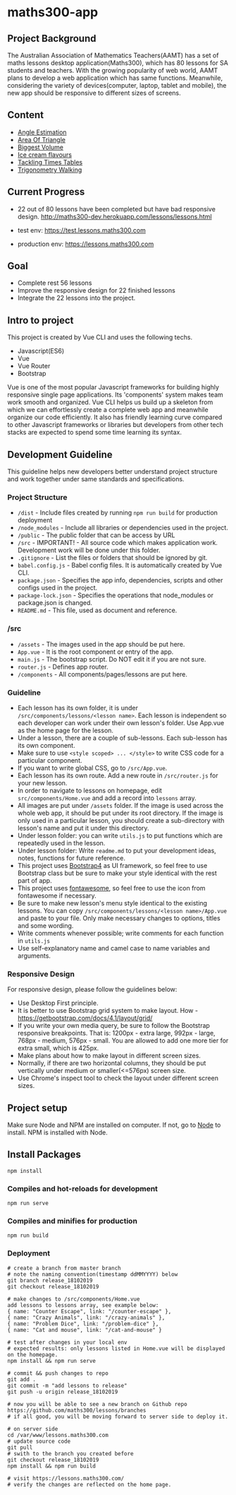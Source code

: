 # maths300-app

## Project Background
The Australian Association of Mathematics Teachers(AAMT) has a set of maths lessons desktop application(Maths300), which has 80 lessons for SA students and teachers. With the growing popularity of web world, AAMT plans to develop a web application which has same functions. Meanwhile, considering the variety of devices(computer, laptop, tablet and mobile), the new app should be responsive to different sizes of screens.

## Content
* [Angle Estimation](./src/components/lessons/angle-estimation/README.md)
* [Area Of Triangle](./src/components/lessons/area-of-triangle/README.md)
* [Biggest Volume](./src/components/lessons/biggest-volume/README.md)
* [Ice cream flavours](./src/components/lessons/ice-cream-flavours/README.md)
* [Tackling Times Tables](./src/components/lessons/times-tables/readme.md)
* [Trigonometry Walking](./src/components/lessons/trigonometry/readme.md)

## Current Progress
* 22 out of 80 lessons have been completed but have bad responsive design. http://maths300-dev.herokuapp.com/lessons/lessons.html

* test env: https://test.lessons.maths300.com
* production env: https://lessons.maths300.com

## Goal
* Complete rest 56 lessons
* Improve the responsive design for 22 finished lessons
* Integrate the 22 lessons into the project.

## Intro to project
This project is created by Vue CLI and uses the following techs.
* Javascript(ES6)
* Vue
* Vue Router
* Bootstrap

Vue is one of the most popular Javascript frameworks for building highly responsive single page applications. Its 'components' system makes team work smooth and organized. Vue CLI helps us build up a skeleton from which we can effortlessly create a complete web app and meanwhile organize our code efficiently. It also has friendly learning curve compared to other Javascript frameworks or libraries but developers from other tech stacks are expected to spend some time learning its syntax.

## Development Guideline
This guideline helps new developers better understand project structure and work together under same standards and specifications.

### Project Structure
* `/dist` - Include files created by running `npm run build` for production deployment
* `/node_modules` - Include all libraries or dependencies used in the project.
* `/public` - The public folder that can be access by URL
* `/src` - IMPORTANT! - All source code which makes application work. Development work will be done under this folder.
* `.gitignore` - List the files or folders that should be ignored by git.
* `babel.config.js` - Babel config files. It is automatically created by Vue CLI.
* `package.json` - Specifies the app info, dependencies, scripts and other configs used in the project.
* `package-lock.json` - Specifies the operations that node_modules or package.json is changed.
* `README.md` - This file, used as document and reference.

### /src 
* `/assets` - The images used in the app should be put here. 
* `App.vue` - It is the root component or entry of the app.
* `main.js` - The bootstrap script. Do NOT edit it if you are not sure.
* `router.js` - Defines app router.
* `/components` - All components/pages/lessons are put here.

### Guideline
* Each lesson has its own folder, it is under `/src/components/lessons/<lesson name>`. Each lesson is independent so each developer can work under their own lesson's folder. Use App.vue as the home page for the lesson. 
* Under a lesson, there are a couple of sub-lessons. Each sub-lesson has its own component. 
* Make sure to use `<style scoped> ... </style>` to write CSS code for a particular component.
* If you want to write global CSS, go to `/src/App.vue`.
* Each lesson has its own route. Add a new route in `/src/router.js` for your new lesson.
* In order to navigate to lessons on homepage, edit `src/components/Home.vue` and add a record into `lessons` array. 
* All images are put under `/assets` folder. If the image is used across the whole web app, it should be put under its root directory. If the image is only used in a particular lesson, you should create a sub-directory with lesson's name and put it under this directory. 
* Under lesson folder: you can write `utils.js` to put functions which are repeatedly used in the lesson.
* Under lesson folder: Write `readme.md` to put your development ideas, notes, functions for future reference.
* This project uses [Bootstrap4](https://getbootstrap.com/docs/4.3/getting-started/introduction/) as UI framework, so feel free to use Bootstrap class but be sure to make your style identical with the rest part of app.
* This project uses [fontawesome](https://fontawesome.com/icons?d=gallery), so feel free to use the icon from fontawesome if necessary.
* Be sure to make new lesson's menu style identical to the existing lessons. You can copy `/src/components/lessons/<lesson name>/App.vue` and paste to your file. Only make necessary changes to options, titles and some wording.
* Write comments whenever possible; write comments for each function in `utils.js`
* Use self-explanatory name and camel case to name variables and arguments.

### Responsive Design
For responsive design, please follow the guidelines below:
* Use Desktop First principle.
* It is better to use Bootstrap grid system to make layout. How - https://getbootstrap.com/docs/4.1/layout/grid/ 
* If you write your own media query, be sure to follow the Bootstrap responsive breakpoints. That is: 1200px - extra large, 992px - large, 768px - medium, 576px - small. You are allowed to add one more tier for extra small, which is 425px. 
* Make plans about how to make layout in different screen sizes.  
* Normally, if there are two horizontal columns, they should be put vertically under medium or smaller(<=576px) screen size.
* Use Chrome's inspect tool to check the layout under different screen sizes.

## Project setup
Make sure Node and NPM are installed on computer. If not, go to [Node](https://nodejs.org/en/) to install. NPM is installed with Node.

## Install Packages
```
npm install
```

### Compiles and hot-reloads for development
```
npm run serve
```

### Compiles and minifies for production
```
npm run build
```

### Deployment
```
# create a branch from master branch
# note the naming convention(timestamp ddMMYYYY) below
git branch release_18102019
git checkout release_18102019

# make changes to /src/components/Home.vue
add lessons to lessons array, see example below:
{ name: "Counter Escape", link: "/counter-escape" },
{ name: "Crazy Animals", link: "/crazy-animals" },
{ name: "Problem Dice", link: "/problem-dice" },
{ name: "Cat and mouse", link: "/cat-and-mouse" }

# test after changes in your local env
# expected results: only lessons listed in Home.vue will be displayed on the homepage.
npm install && npm run serve

# commit && push changes to repo
git add .
git commit -m "add lessons to release"
git push -u origin release_18102019

# now you will be able to see a new branch on Github repo https://github.com/maths300/lessons/branches
# if all good, you will be moving forward to server side to deploy it.

# on server side
cd /var/www/lessons.maths300.com
# update source code
git pull
# swith to the branch you created before
git checkout release_18102019
npm install && npm run build

# visit https://lessons.maths300.com/
# verify the changes are reflected on the home page.
```
